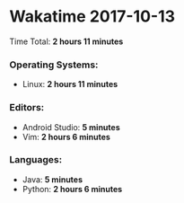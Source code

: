 # Wakatime 2017-10-13

Time Total: **2 hours 11 minutes**

### Operating Systems:
- Linux: **2 hours 11 minutes** 

### Editors:
- Android Studio: **5 minutes** 
- Vim: **2 hours 6 minutes** 

### Languages:
- Java: **5 minutes** 
- Python: **2 hours 6 minutes** 

